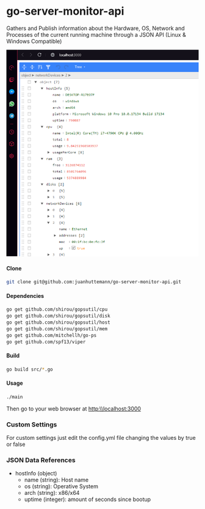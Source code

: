 # go-server-monitor-api

Gathers and Publish information about the Hardware, OS, Network and Processes of the current running machine through a JSON API (Linux & Windows Compatible)

![preview](https://raw.githubusercontent.com/juanhuttemann/go-server-monitor-api/master/images/preview.png)


#### Clone 

```sh
git clone git@github.com:juanhuttemann/go-server-monitor-api.git
```

#### Dependencies 

```sh
go get github.com/shirou/gopsutil/cpu
go get github.com/shirou/gopsutil/disk
go get github.com/shirou/gopsutil/host
go get github.com/shirou/gopsutil/mem
go get github.com/mitchellh/go-ps
go get github.com/spf13/viper
```

#### Build 

```sh
go build src/*.go
```

#### Usage

```sh
./main
```

Then go to your web browser at [http:\\\localhost:3000](http:\\localhost:3000)


### Custom Settings

For custom settings just edit the config.yml file changing the values by true or false

### JSON Data References

* hostInfo (object)
    * name (string): Host name
    * os (string): Operative System
    * arch (string): x86/x64
    * uptime (integer): amount of seconds since bootup
       
